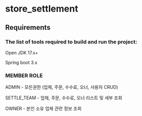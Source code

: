 # store_settlement

## Requirements
### The list of tools required to build and run the project:

Open JDK 17.x+

Spring boot 3.x



### MEMBER ROLE 
ADMIN - 모든권한 (업체, 주문, 수수료, 오너, 사용자 CRUD)

SETTLE_TEAM - 업체, 주문, 수수료, 오너 리스트 및 세부 조회

OWNER - 본인 소유 업체 관련 정보 조회
